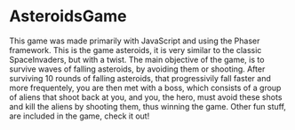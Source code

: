 # AsteroidsGame
This game was made primarily with JavaScript and using the Phaser framework.
This is the game asteroids, it is very similar to the classic SpaceInvaders, but with a twist.
The main objective of the game, is to survive waves of falling asteroids, by avoiding them or shooting.
After surviving 10 rounds of falling asteroids, that progressivily fall faster and more frequentely, you are then met with a boss, which consists of a group of aliens that shoot back at you, and you, the hero, must avoid these shots and kill the aliens by shooting them, thus winning the game.
Other fun stuff, are included in the game, check it out!

